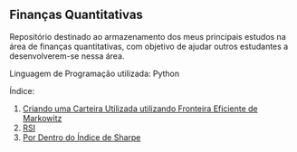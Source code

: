 ## Finanças Quantitativas

Repositório destinado ao armazenamento dos meus principais estudos na área de finanças quantitativas, com objetivo de ajudar outros estudantes a desenvolverem-se nessa área.

Linguagem de Programação utilizada: Python

Índice:
1. [Criando uma Carteira Utilizada utilizando Fronteira Eficiente de Markowitz](https://github.com/maicon-reis/financas_quantitativas/blob/main/Carteira_Dividendos_Otimizada.ipynb)
2. [RSI](https://github.com/maicon-reis/financas_quantitativas/blob/main/RSI_Trade_Fun%C3%A7%C3%A3o.ipynb)
3. [Por Dentro do Índice de Sharpe](https://github.com/maicon-reis/indice_de_sharpe/blob/main/Por_Dentro_do_%C3%8Dndice_de_Sharpe.ipynb)
